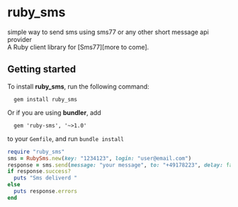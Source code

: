 # ruby_sms
simple way to send sms using sms77 or any other short message api provider  
A Ruby client library for [Sms77][more to come].

## Getting started

To install **ruby_sms**, run the following command:

```
  gem install ruby_sms
```

Or if you are using **bundler**, add

```
  gem 'ruby-sms', '~>1.0'
```

to your `Gemfile`, and run `bundle install`

```ruby
require "ruby_sms"
sms = RubySms.new(key: "1234123", login: "user@email.com")
response = sms.send(message: "your message", to: "+49178223", delay: false)
if response.success? 
  puts "Sms deliverd " 
else
  puts response.errors
end
```
